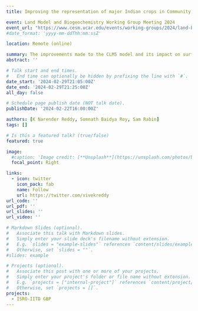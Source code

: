 ```yaml
---
title: Improving the representation of major Indian crops in Community Land Surface Model version 5.0 (CLM5) using site-scale cropdataset and evaluating the impact on surface fluxes

event: Land Model and Biogeochemistry Working Group Meeting 2024
event_url: "https://www.cesm.ucar.edu/events/working-groups/2024/land-biogeochemistry"
#date_format: 'yyyy-mm-ddThh:mm:ssZ'

location: Remote (online)

summary: The improvements made to the CLM5 model and its impact on surface fluxes
abstract: ''

# Talk start and end times.
#   End time can optionally be hidden by prefixing the line with `#`.
date_start: '2024-02-29T21:05:00Z'
date_end: '2024-02-29T21:25:00Z'
all_day: false

# Schedule page publish date (NOT talk date).
publishDate: '2024-02-22T16:00:00Z'

authors: [K Narender Reddy, Somnath Baidya Roy, Sam Rabin]
tags: []

# Is this a featured talk? (true/false)
featured: true

image:
  #caption: 'Image credit: [**Unsplash**](https://unsplash.com/photos/bzdhc5b3Bxs)'
  focal_point: Right

links:
  - icon: twitter
    icon_pack: fab
    name: Follow
    url: https://twitter.com/vivekreddy
url_code: ''
url_pdf: ''
url_slides: ''
url_video: ''

# Markdown Slides (optional).
#   Associate this talk with Markdown slides.
#   Simply enter your slide deck's filename without extension.
#   E.g. `slides = "example-slides"` references `content/slides/example-slides.md`.
#   Otherwise, set `slides = ""`.
#slides: example

# Projects (optional).
#   Associate this post with one or more of your projects.
#   Simply enter your project's folder or file name without extension.
#   E.g. `projects = ["internal-project"]` references `content/project/deep-learning/index.md`.
#   Otherwise, set `projects = []`.
projects:
  - ISRO-IITD GBP
---
```

